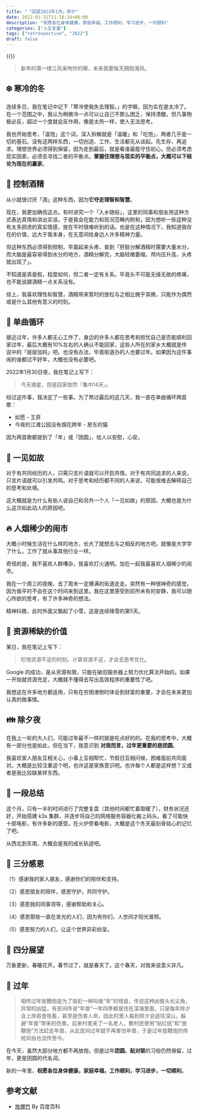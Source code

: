 ```yaml
---
title: "「回望2022年1月」除夕"
date: 2022-01-31T11:18:24+08:00
description: "祝愿各位身体健康，家庭幸福，工作顺利，学习进步，一切顺利"
categories: ["人生复盘"]
tags: ["retrospective", "2022"]
draft: false
---
```


{{<music auto="https://music.163.com/#/song?id=1437274865" >}}

> 新年的第一缕江风亲吻你的眼，未来我要每天拥抱海风。
> 


## ❄️ 寒冷的冬

连续多日，我在笔记中记下「寒冷使我失去理智。」的字眼，因为实在是太冷了。在一个范围之中，我认为稍微冷一点可以让自己不那么困乏，保持清醒。但凡事物极必反，超过一个度就会反作用，像是太热一样，使人无法思考。

我也开始思考，「温饱」这个词，深入拆解就是「温暖」和「吃饱」，两者几乎是一切的基石。没有这两样东西，一切创造、工作、生活都无从谈起。先生存，再追求。理想世界必须得到保留，因为走到最后，就是看谁最能守住初心。但必须考虑现实因素，必须去寻找二者的平衡点。**掌握住理想与现实的平衡点，大概可以下结论为现在的赢家**。

## 🍺 控制酒精

从小就很讨厌「酒」这种东西，因为**它夺走理智和智慧**。

现在，我更加确信这点。有时讲究一个「入乡随俗」，这里的同事和朋友用这种方式表达真情和讲出实话。于是我会在能力和现况范畴内附和，因为想听一些这种没有太多顾虑的真实情感，放在平时很难听到的话。也是在这种情况下，我知道我存在的价值，远大于我本身，在无意间给身边人许多精神力量。

但这种东西必须得到控制，早晨起来头疼，查到「肝脏分解酒精时需要大量水分，而大脑是最容易得到水分的地方，酒精分解完，大脑轻微萎缩，颅内压升高，头疼就出现了」。

不知道是真是假，程度如何，但二者一定有关系。毕竟头不可能无缘无故的疼痛，也不能说跟酒精一点关系没有。

综上，我喜欢理性和智慧，酒精带来暂时的放松与之相比微乎其微，只能作为偶然或是什么其他有意义的时刻。

## 🎵 单曲循环

接近过年，许多人都无心工作了，身边的许多人都在思考和担忧自己是否能顺利回家过年，最后大概有10%左右的人确认不能回家，这些人所在的家乡大概就是传说中的「层层加码」吧。也没有办法，毕竟街道办的人也要过年。如果因为这件事闹的谁都过不好年，大概也没有必要吧。

2022年1月30日夜，我在笔记上写下：

> 今天摘星，但是回家依然「集中14天」。
> 

经过这件事，我决定了一些事。为了熬过最后的这几天，我一直在单曲循环两首歌：

- 如愿 - 王菲
- 今夜的江滩公园没有烟花跨年 - 房东的猫

因为两首歌都提到了「年」或「团圆」，给人以安慰，心安。

## 💬 一见如故

对于有共同经历的人，只需只言片语就可以开启共情。对于有共同追求的人来说，只言片语就可以引发共鸣。对于思考和经历都不同的人来说，可能很难去解释自己的思考和处境。

这大概就是为什么有些人说自己和另外一个人「一见如故」的原因，大概也是为什么这次如此动人的原因吧。

## 🔥 人烟稀少的闹市

大概小时候生活在什么样的地方，长大了就想去与之相反的地方吧。就像是大学学了什么，工作了就从事其他行业一样。

奇怪的是，我不喜欢人群嘈杂，我喜欢灯火通明。加在一起我最喜欢人烟稀少的闹市。

我在一个周三的夜晚，去了周末一定爆满的街道走走。突然有一种很神奇的感觉，因为我平时不会在这个时间来到这里。我在这里感受到前所未有的安静，我可以随心所欲的思考，有了许多神奇的想法。

精神抖擞，此时外面又飘起了小雪，这是连续降雪的第5天。

## 🦾 资源稀缺的价值

某日，我在笔记上写下：

> 珍惜资源不足的时刻。计算资源不足，才会去思考优化。
> 

Google 的成功，是从资源有限，只能在破旧服务器上努力优化算法开始的。如果一开始就资源充足，大概就不懂得去写出高效程序的重要性了吧。

我想这在许多地方都适用，只有在穷困潦倒时体会到财富的重要，才会在未来更加认真的做事情。

## 👪 除夕夜

在我上一轮的大人们，可能过年最不一样的就是吃点好的的。在我的思考中，大概有一部分也是如此，但在当下，我意识到 **对我而言，过年更重要的是团圆**。

我喜欢家人朋友互相关心，小事上互相帮忙，节假日互相问候，困难面前共同面对。大概是比较注重这个吧，也许这是家族意识吧。也许每个人都是这样想？又或者是我比较缺某样东西。

## 👀 一段总结

这个月，只有一半的时间进行了完整复盘（其他时间都忙着取暖了），财务状况还好，开始搭建 k3s 集群，并逐步将自己的网络服务容器化搬上码头。看了可能快十部电影，有许多新的感受。在火炉旁看电影，大概是这个冬天最刻骨铭心的记忆了吧。

从西北到东南，大概会是我的成长轨迹吧。

## 🙏 三分感恩

（1）感谢我的家人朋友，感谢你们的陪伴和支持。

（2）感恩朋友的陪伴，感恩守护，共同守护。

（3）感恩我的同事领导，感谢帮助和关心。

（4）感恩那些一直在发光的人们，因为有你们，人世间才阳光普照。

（5）感恩努力的人们，让这个世界异彩纷呈。

## 🔭 四分展望

万象更新，春暖花开。春节过了，就是春天了。这个春天，对我来说意义非凡。

## 🧨  过年

> 相传过年放鞭炮是为了驱赶一种叫做“年”的怪兽，传说这种凶兽头长尖角，异常的凶猛，有民间传说“年兽”一年四季都居住在深海里面，只是每年除夕会上岸吞食牲畜，甚至是伤害人命，因此村里人每到除夕会逃往深山，躲避“年兽”带来的伤害。后来村里来了一名老人，教村民使用“贴红纸”和“放鞭炮”方法赶走年兽，从此民间过年就不再害怕年兽，于是过年放鞭炮的传统风俗也流传至今。
> 

在今天，虽然大部分地方都不再放炮，但是过年**团圆、贴对联**的习俗仍然保留，过年，更是团圆的代名词。

新的一年里，**祝愿各位身体健康，家庭幸福，工作顺利，学习进步，一切顺利**。

## 参考文献

- [放爆竹](https://baike.baidu.com/item/放爆竹/2876178) By 百度百科